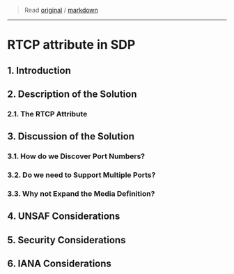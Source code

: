 > Read [original](https://tools.ietf.org/html/rfc3605) / [markdown](../markdown/rfc3605.md)

---

# RTCP attribute in SDP

## 1. Introduction

## 2. Description of the Solution

### 2.1. The RTCP Attribute

## 3. Discussion of the Solution

### 3.1. How do we Discover Port Numbers?

### 3.2. Do we need to Support Multiple Ports?

### 3.3. Why not Expand the Media Definition?

## 4. UNSAF Considerations

## 5. Security Considerations

## 6. IANA Considerations